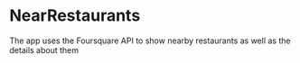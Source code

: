 # NearRestaurants
The app uses the Foursquare API to show nearby restaurants as well as the details about them
